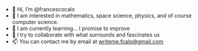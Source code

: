 - 👋 Hi, I’m @francescocalo
- 👀 I am interested in mathematics, space science, physics, and of course computer science.
- 🌱 I am currently learning... I promise to improve  
- 💞️ I try to collaborate with what surrounds and fascinates us
- 📫 You can contact me by email at writeme.fcalo@gmail.com

<!---
francescocalo/francescocalo is a ✨ special ✨ repository because its `README.md` (this file) appears on your GitHub profile.
You can click the Preview link to take a look at your changes.
--->
